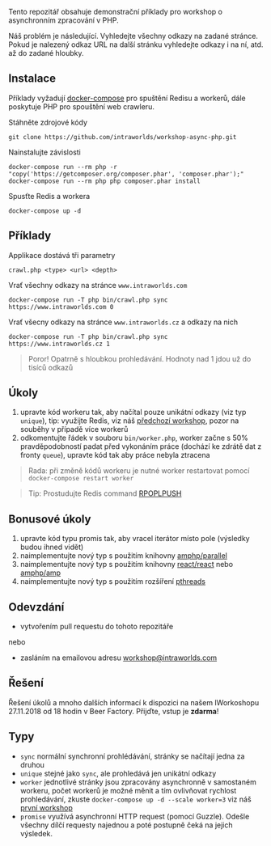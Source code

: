 Tento repozitář obsahuje demonstrační příklady pro workshop o asynchronním
zpracování v PHP.

Náš problém je následující. Vyhledejte všechny odkazy na zadané stránce. Pokud
je nalezený odkaz URL na další stránku vyhledejte odkazy i na ní, atd. až do
zadané hloubky.

## Instalace
Příklady vyžadují [docker-compose] pro spuštění Redisu a workerů, dále poskytuje
PHP pro spouštění web crawleru.

Stáhněte zdrojové kódy
```
git clone https://github.com/intraworlds/workshop-async-php.git
```

Nainstalujte závislosti
```
docker-compose run --rm php -r "copy('https://getcomposer.org/composer.phar', 'composer.phar');"
docker-compose run --rm php php composer.phar install
```

Spusťte Redis a workera
```
docker-compose up -d
```

## Příklady
Applikace dostává tři parametry
```
crawl.php <type> <url> <depth>
```

Vrať všechny odkazy na stránce `www.intraworlds.com`
```
docker-compose run -T php bin/crawl.php sync https://www.intraworlds.com 0
```

Vrať všecny odkazy na stránce `www.intraworlds.cz` a odkazy na nich
```
docker-compose run -T php bin/crawl.php sync https://www.intraworlds.cz 1
```

> Poror! Opatrně s hloubkou prohledávání. Hodnoty nad 1 jdou už do tisíců odkazů

## Úkoly
1. upravte kód workeru tak, aby načítal pouze unikátní odkazy (viz typ `unique`),
tip: využijte Redis, viz náš [předchozí workshop], pozor na souběhy v případě
více workerů
1. odkomentujte řádek v souboru `bin/worker.php`, worker začne s 50% pravděpodobností
padat před vykonáním práce (dochází ke zdrátě dat z fronty `queue`), upravte kód
tak aby práce nebyla ztracena

> Rada: při změně kódů workeru je nutné worker restartovat pomocí
`docker-compose restart worker`

> Tip: Prostudujte Redis command [RPOPLPUSH]

## Bonusové úkoly
1. upravte kód typu promis tak, aby vracel iterátor místo pole (výsledky budou
ihned vidět)
1. naimplementujte nový typ s použitím knihovny [amphp/parallel]
1. naimplementujte nový typ s použitím knihovny [react/react] nebo [amphp/amp]
1. naimplementujte nový typ s použitím rozšíření [pthreads]

## Odevzdání
- vytvořením pull requestu do tohoto repozitáře

nebo

- zasláním na emailovou adresu workshop@intraworlds.com

## Řešení
Řešení úkolů a mnoho dalších informací k dispozici na našem IWorkoshopu 27.11.2018
od 18 hodin v Beer Factory. Přijďte, vstup je **zdarma**!

## Typy
- `sync` normální synchronní prohlédávání, stránky se načítají jedna za druhou
- `unique` stejné jako `sync`, ale prohledává jen unikátní odkazy
- `worker` jednotlivé stránky jsou zpracovány asynchronně v samostaném workeru,
počet workerů je možné měnit a tím ovlivňovat rychlost prohledávání, zkuste
`docker-compose up -d --scale worker=3` viz náš [první workshop]
- `promise` využívá asynchronní HTTP request (pomocí Guzzle). Odešle všechny
dílčí requesty najednou a poté postupně čeká na jejich výsledek.


[docker-compose]: https://docs.docker.com/compose/
[amphp/parallel]: https://packagist.org/packages/amphp/parallel
[react/react]: https://packagist.org/packages/react/react
[amphp/amp]: https://packagist.org/packages/amphp/amp
[první workshop]: https://www.intraworlds.cz/wp-content/uploads/2018/01/IntraWorlds_Zadani_ulohy.pdf
[předchozí workshop]: https://github.com/intraworlds/workshop-redis
[pthreads]: https://secure.php.net/manual/en/book.pthreads.php
[RPOPLPUSH]: https://redis.io/commands/rpoplpush
